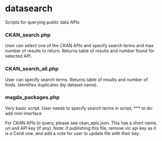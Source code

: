 # datasearch
Scripts for querying public data APIs

### CKAN_search.php
User can select one of the CKAN APIs and specify search terms and max number of results to return. Returns table of results and number found for selected API.

### CKAN_search_all.php
User can specify search terms. Returns table of results and number of finds. Identifies duplicates (by dataset name). 

### magda_packages.php
Very basic script. User needs to specify search terms in script.
*** to do: add mini interface

For CKAN APIs to query, please see ckan_apis.json. This has a short name, url and API key (if any). 
Note: if publishing this file, remove vic api key as it is a Cerdi one, and add a note for user to update file with their key.

